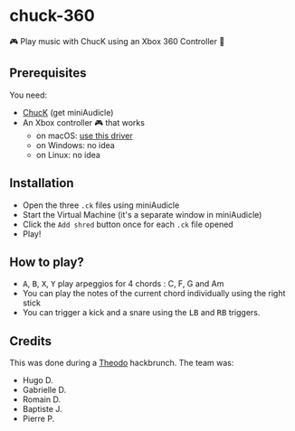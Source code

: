 # chuck-360
🎮 Play music with ChucK using an Xbox 360 Controller 🎵

## Prerequisites

You need:

- [ChucK](http://chuck.cs.princeton.edu/release/) (get miniAudicle)
- An Xbox controller 🎮 that works
  - on macOS: [use this driver](http://tattiebogle.net/index.php/ProjectRoot/Xbox360Controller)
  - on Windows: no idea
  - on Linux: no idea
  
## Installation

- Open the three `.ck` files using miniAudicle
- Start the Virtual Machine (it's a separate window in miniAudicle)
- Click the `Add shred` button once for each `.ck` file opened
- Play!

## How to play?

- <kbd>A</kbd>, <kbd>B</kbd>, <kbd>X</kbd>, <kbd>Y</kbd> play arpeggios for 4 chords : C, F, G and Am
- You can play the notes of the current chord individually using the right stick
- You can trigger a kick and a snare using the <kbd>LB</kbd> and <kbd>RB</kbd> triggers.

## Credits

This was done during a [Theodo](http://www.theodo.fr/fr/) hackbrunch. The team was:

- Hugo D.
- Gabrielle D.
- Romain D.
- Baptiste J.
- Pierre P.

